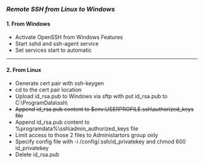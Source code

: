 ### *Remote SSH from Linux to Windows*

#### 1. From Windows
- Activate OpenSSH from Windows Features
- Start sshd and ssh-agent service
- Set services start to automatic

---
#### 2. From Linux

- Generate cert pair with ssh-keygen
- cd to the cert pair location
- Upload id_rsa.pub to Windows via sftp with put id_rsa.pub to C:\ProgramData\ssh\
- <del>Append id_rsa.pub content to $env:USERPROFILE\.ssh\authorized_keys file</del>
- Append id_rsa.pub content to %programdata%\ssh\admin_authorized_keys file
- Limit access to those 2 files to Administartors group only
- Specify config file with -i /config/.ssh/id_privatekey and chmod 600 id_privatekey
- Delete id_rsa.pub
